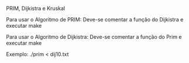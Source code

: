 PRIM, Dijkistra e Kruskal

Para usar o Algoritmo de PRIM:
Deve-se comentar a função do Dijkistra e executar make


Para usar o Algoritmo de Dijkistra:
Deve-se comentar a função do Prim e executar make

Exemplo: ./prim < dij10.txt

